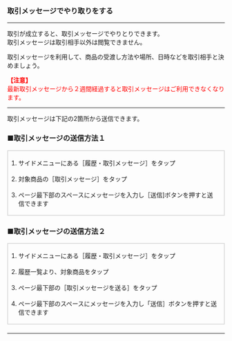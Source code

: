 <h3>取引メッセージでやり取りをする</h3>
<hr>

取引が成立すると、取引メッセージでやりとりできます。  
取引メッセージは取引相手以外は閲覧できません。

取引メッセージを利用して、商品の受渡し方法や場所、日時などを取引相手と決めましょう。

<font color="#ff0000"> <strong>【注意】</strong>  
最新取引メッセージから２週間経過すると取引メッセージはご利用できなくなります。
</font>

<hr>

取引メッセージは下記の2箇所から送信できます。

<h3>■取引メッセージの送信方法１</h3>

<div style="padding: 3px 15px 3px 0px; margin-top: 15px; margin-bottom: 20px; border: 2px solid #dcdcdc;">
<ol>
<li>サイドメニューにある［履歴・取引メッセージ］をタップ</li>
<br>
<li>対象商品の［取引メッセージ］をタップ</li>
<br>
<li>ページ最下部のスペースにメッセージを入力し［送信]ボタンを押すと送信できます</li>
</ol>
</div>

<h3>■取引メッセージの送信方法２</h3>

<div style="padding: 3px 15px 3px 0px; margin-top: 15px; margin-bottom: 20px; border: 2px solid #dcdcdc;">
<ol>
<li>サイドメニューにある［履歴・取引メッセージ］をタップ</li>
<br>
<li>履歴一覧より、対象商品をタップ</li>
<br>
<li>ページ最下部の［取引メッセージを送る］をタップ</li>
<br>
<li>ページ最下部のスペースにメッセージを入力し「送信］ボタンを押すと送信できます</li>
</ol>
</div>

<hr>